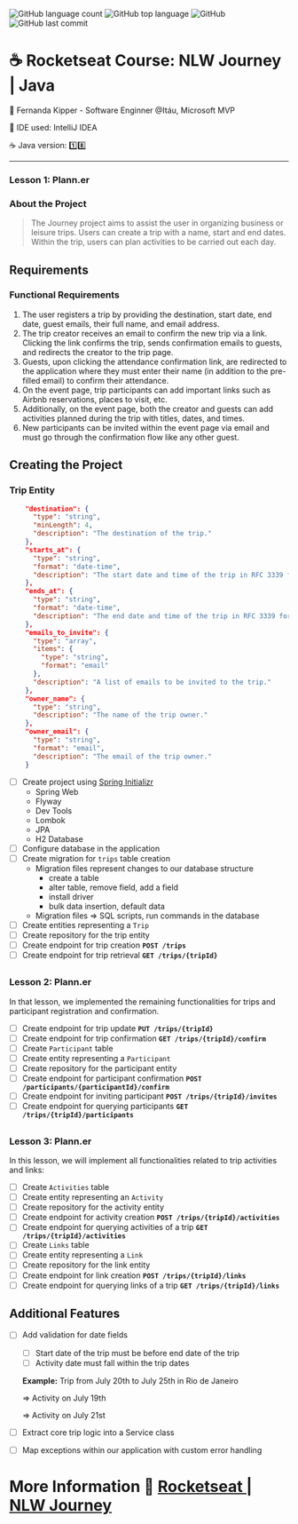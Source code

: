 ![GitHub language count](https://img.shields.io/github/languages/count/souzafcharles/Rocketseat-NLW-Journey-Java)
![GitHub top language](https://img.shields.io/github/languages/top/souzafcharles/Rocketseat-NLW-Journey-Java)
![GitHub](https://img.shields.io/github/license/souzafcharles/Rocketseat-NLW-Journey-Java)
![GitHub last commit](https://img.shields.io/github/last-commit/souzafcharles/Rocketseat-NLW-Journey-Java)


# :coffee: Rocketseat Course: NLW Journey | Java

:triangular_flag_on_post: Fernanda Kipper - Software Enginner @Itáu, Microsoft MVP

:white_square_button: IDE used: IntelliJ IDEA 

:coffee: Java version: :one::eight:

---
### Lesson 1: Plann.er

### About the Project

> The Journey project aims to assist the user in organizing business or leisure trips. Users can create a trip with a name, start and end dates. Within the trip, users can plan activities to be carried out each day.
> 

## Requirements

### Functional Requirements

1. The user registers a trip by providing the destination, start date, end date, guest emails, their full name, and email address.
2. The trip creator receives an email to confirm the new trip via a link. Clicking the link confirms the trip, sends confirmation emails to guests, and redirects the creator to the trip page.
3. Guests, upon clicking the attendance confirmation link, are redirected to the application where they must enter their name (in addition to the pre-filled email) to confirm their attendance.
4. On the event page, trip participants can add important links such as Airbnb reservations, places to visit, etc.
5. Additionally, on the event page, both the creator and guests can add activities planned during the trip with titles, dates, and times.
6. New participants can be invited within the event page via email and must go through the confirmation flow like any other guest.

## Creating the Project

### Trip Entity

```json
    "destination": {
      "type": "string",
      "minLength": 4,
      "description": "The destination of the trip."
    },
    "starts_at": {
      "type": "string",
      "format": "date-time",
      "description": "The start date and time of the trip in RFC 3339 format."
    },
    "ends_at": {
      "type": "string",
      "format": "date-time",
      "description": "The end date and time of the trip in RFC 3339 format."
    },
    "emails_to_invite": {
      "type": "array",
      "items": {
        "type": "string",
        "format": "email"
      },
      "description": "A list of emails to be invited to the trip."
    },
    "owner_name": {
      "type": "string",
      "description": "The name of the trip owner."
    },
    "owner_email": {
      "type": "string",
      "format": "email",
      "description": "The email of the trip owner."
    }
```

- [ ]  Create project using [Spring Initializr](https://start.spring.io/)
    - Spring Web
    - Flyway
    - Dev Tools
    - Lombok
    - JPA
    - H2 Database
- [ ]  Configure database in the application
- [ ]  Create migration for `trips` table creation
    - Migration files represent changes to our database structure
        - create a table
        - alter table, remove field, add a field
        - install driver
        - bulk data insertion, default data
    - Migration files ⇒ SQL scripts, run commands in the database
- [ ]  Create entities representing a `Trip`
- [ ]  Create repository for the trip entity
- [ ]  Create endpoint for trip creation **`POST /trips`**
- [ ]  Create endpoint for trip retrieval **`GET /trips/{tripId}`**

##
### Lesson 2: Plann.er

In that lesson, we implemented the remaining functionalities for trips and participant registration and confirmation.

- [ ] Create endpoint for trip update **`PUT /trips/{tripId}`**
- [ ] Create endpoint for trip confirmation **`GET /trips/{tripId}/confirm`**
- [ ] Create `Participant` table
- [ ] Create entity representing a `Participant`
- [ ] Create repository for the participant entity
- [ ] Create endpoint for participant confirmation **`POST /participants/{participantId}/confirm`**
- [ ] Create endpoint for inviting participant **`POST /trips/{tripId}/invites`**
- [ ] Create endpoint for querying participants **`GET /trips/{tripId}/participants`**
##
### Lesson 3: Plann.er

In this lesson, we will implement all functionalities related to trip activities and links:

- [ ] Create `Activities` table
- [ ] Create entity representing an `Activity`
- [ ] Create repository for the activity entity
- [ ] Create endpoint for activity creation **`POST /trips/{tripId}/activities`**
- [ ] Create endpoint for querying activities of a trip **`GET /trips/{tripId}/activities`**
- [ ] Create `Links` table
- [ ] Create entity representing a `Link`
- [ ] Create repository for the link entity
- [ ] Create endpoint for link creation **`POST /trips/{tripId}/links`**
- [ ] Create endpoint for querying links of a trip **`GET /trips/{tripId}/links`**

## Additional Features

- [ ] Add validation for date fields
    - [ ] Start date of the trip must be before end date of the trip
    - [ ] Activity date must fall within the trip dates
    
    **Example:**
    Trip from July 20th to July 25th in Rio de Janeiro
    
    ⇒ Activity on July 19th
    
    ⇒ Activity on July 21st
    
- [ ] Extract core trip logic into a Service class
- [ ] Map exceptions within our application with custom error handling

##
# More Information :link: [Rocketseat | NLW Journey ](https://www.rocketseat.com.br/eventos/nlw)
